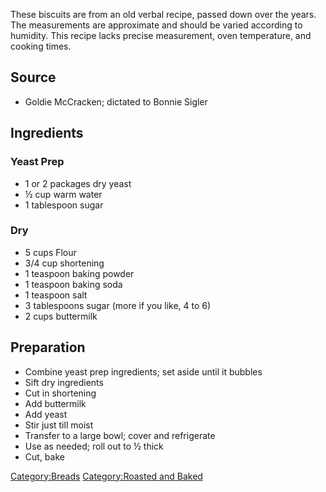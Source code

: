 These biscuits are from an old verbal recipe, passed down over the
years. The measurements are approximate and should be varied according
to humidity. This recipe lacks precise measurement, oven temperature,
and cooking times.

## Source

-   Goldie McCracken; dictated to Bonnie Sigler

## Ingredients

### Yeast Prep

-   1 or 2 packages dry yeast
-   ½ cup warm water
-   1 tablespoon sugar

### Dry

-   5 cups Flour
-   3/4 cup shortening
-   1 teaspoon baking powder
-   1 teaspoon baking soda
-   1 teaspoon salt
-   3 tablespoons sugar (more if you like, 4 to 6)
-   2 cups buttermilk

## Preparation

-   Combine yeast prep ingredients; set aside until it bubbles
-   Sift dry ingredients
-   Cut in shortening
-   Add buttermilk
-   Add yeast
-   Stir just till moist
-   Transfer to a large bowl; cover and refrigerate
-   Use as needed; roll out to ½ thick
-   Cut, bake

[Category:Breads](Category:Breads "wikilink") [Category:Roasted and
Baked](Category:Roasted_and_Baked "wikilink")
